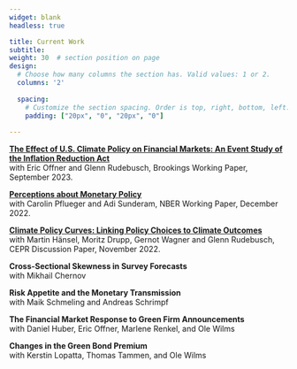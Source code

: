 ```yaml
---
widget: blank
headless: true

title: Current Work
subtitle:
weight: 30  # section position on page
design:
  # Choose how many columns the section has. Valid values: 1 or 2.
  columns: '2'
  
  spacing:
    # Customize the section spacing. Order is top, right, bottom, left.
    padding: ["20px", "0", "20px", "0"]  
  
---
```



**[The Effect of U.S. Climate Policy on Financial Markets: An Event Study of the Inflation Reduction Act](publication/ira)**  
with Eric Offner and Glenn Rudebusch, Brookings Working Paper, September 2023.

**[Perceptions about Monetary Policy](publication/rules)**  
with Carolin Pflueger and Adi Sunderam, NBER Working Paper, December 2022.

**[Climate Policy Curves: Linking Policy Choices to Climate Outcomes](publication/cpc)**  
with Martin Hänsel, Moritz Drupp, Gernot Wagner and Glenn Rudebusch, CEPR
Discussion Paper, November 2022.

**Cross-Sectional Skewness in Survey Forecasts**  
with Mikhail Chernov

**Risk Appetite and the Monetary Transmission**  
with Maik Schmeling and Andreas Schrimpf

**The Financial Market Response to Green Firm Announcements**  
with Daniel Huber, Eric Offner, Marlene Renkel, and Ole Wilms

**Changes in the Green Bond Premium**  
with Kerstin Lopatta, Thomas Tammen, and Ole Wilms

